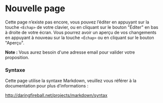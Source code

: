 # Nouvelle page

Cette page n’existe pas encore, vous pouvez l’éditer en appuyant sur la touche ```<Échap>``` de votre clavier, ou en cliquant sur le bouton "Éditer" en bas à droite de votre écran. Vous pourrez avoir un aperçu de vos changements en appuyant à nouveau sur la touche ```<Échap>``` ou en cliquant sur le bouton "Aperçu".

**Note :** Vous aurez besoin d'une adresse email pour valider votre proposition.

### Syntaxe

Cette page utilise la syntaxe Markdown, veuillez vous référer à la documentation pour plus d’informations :

<http://daringfireball.net/projects/markdown/syntax>
